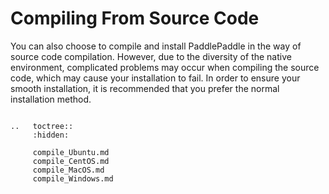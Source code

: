 ﻿# Compiling From Source CodeYou can also choose to compile and install PaddlePaddle in the way of source code compilation. However, due to the diversity of the native environment, complicated problems may occur when compiling the source code, which may cause your installation to fail. In order to ensure your smooth installation, it is recommended that you prefer the normal installation method.```.. 	 toctree::	 :hidden:	 compile_Ubuntu.md	 compile_CentOS.md	 compile_MacOS.md	 compile_Windows.md```